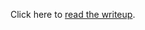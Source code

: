 Click here to [read the writeup](https://github.com/spadin/carnd-advanced-lane-lines/blob/master/writeup.ipynb).
